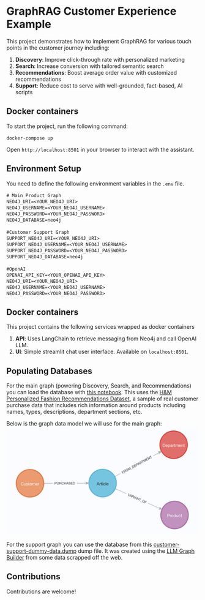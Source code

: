 # GraphRAG Customer Experience Example

This project demonstrates how to implement GraphRAG for various touch points in the customer journey including:

1. __Discovery__: Improve click-through rate with personalized marketing
2. __Search__: Increase conversion with tailored semantic search
3. __Recommendations__: Boost average order value with customized recommendations
4. __Support__: Reduce cost to serve with well-grounded, fact-based, AI scripts

## Docker containers
To start the project, run the following command:

```
docker-compose up
```

Open `http://localhost:8501` in your browser to interact with the assistant.

## Environment Setup

You need to define the following environment variables in the `.env` file.

```
# Main Product Graph
NEO4J_URI=<YOUR_NEO4J_URI>
NEO4J_USERNAME=<YOUR_NEO4J_USERNAME>
NEO4J_PASSWORD=<YOUR_NEO4J_PASSWORD>
NEO4J_DATABASE=neo4j

#Customer Support Graph
SUPPORT_NEO4J_URI=<YOUR_NEO4J_URI>
SUPPORT_NEO4J_USERNAME=<YOUR_NEO4J_USERNAME>
SUPPORT_NEO4J_PASSWORD=<YOUR_NEO4J_PASSWORD>
SUPPORT_NEO4J_DATABASE=neo4j

#OpenAI
OPENAI_API_KEY=<YOUR_OPENAI_API_KEY>
NEO4J_URI=<YOUR_NEO4J_URI>
NEO4J_USERNAME=<YOUR_NEO4J_USERNAME>
NEO4J_PASSWORD=<YOUR_NEO4J_PASSWORD>
```

## Docker containers

This project contains the following services wrapped as docker containers

1. **API**: Uses LangChain to retrieve messaging from Neo4j and call OpenAI LLM.
2. **UI**: Simple streamlit chat user interface. Available on `localhost:8501`.

## Populating Databases

For the main graph (powering Discovery, Search, and Recommendations)
you can load the database with [this notebook](https://github.com/neo4j-product-examples/graphrag-examples/blob/main/load-data/hm-data.ipynb). This uses the [H&M Personalized Fashion Recommendations Dataset](https://www.kaggle.com/competitions/h-and-m-personalized-fashion-recommendations/data), a sample of real customer purchase data that includes rich information around products including names, types, descriptions, department sections, etc.

Below is the graph data model we will use for the main graph:
<img src="images/hm-data-model.png" alt="summary" width="1000"/>

For the support graph you can use the database from this [customer-support-dummy-data.dump](customer-support-dummy-data.dump) dump file. It was created using the [LLM Graph Builder](https://neo4j.com/labs/genai-ecosystem/llm-graph-builder/) from some data scrapped off the web. 

## Contributions

Contributions are welcome!
